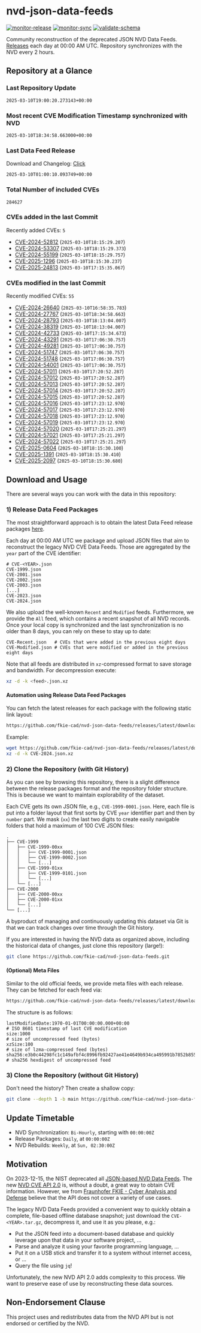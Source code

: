 # nvd-json-data-feeds

[![monitor-release](https://github.com/fkie-cad/nvd-json-data-feeds/actions/workflows/monitor_release.yml/badge.svg)](https://github.com/fkie-cad/nvd-json-data-feeds/actions/workflows/monitor_release.yml)
[![monitor-sync](https://github.com/fkie-cad/nvd-json-data-feeds/actions/workflows/monitor_sync.yml/badge.svg)](https://github.com/fkie-cad/nvd-json-data-feeds/actions/workflows/monitor_sync.yml)
[![validate-schema](https://github.com/fkie-cad/nvd-json-data-feeds/actions/workflows/validate_schema.yml/badge.svg)](https://github.com/fkie-cad/nvd-json-data-feeds/actions/workflows/validate_schema.yml)

Community reconstruction of the deprecated JSON NVD Data Feeds.
[Releases](https://github.com/fkie-cad/nvd-json-data-feeds/releases/latest) each day at 00:00 AM UTC.
Repository synchronizes with the NVD every 2 hours.

## Repository at a Glance

### Last Repository Update

```plain
2025-03-10T19:00:20.273143+00:00
```

### Most recent CVE Modification Timestamp synchronized with NVD

```plain
2025-03-10T18:34:58.663000+00:00
```

### Last Data Feed Release

Download and Changelog: [Click](https://github.com/fkie-cad/nvd-json-data-feeds/releases/latest)

```plain
2025-03-10T01:00:10.093749+00:00
```

### Total Number of included CVEs

```plain
284627
```

### CVEs added in the last Commit

Recently added CVEs: `5`

- [CVE-2024-52812](CVE-2024/CVE-2024-528xx/CVE-2024-52812.json) (`2025-03-10T18:15:29.207`)
- [CVE-2024-53307](CVE-2024/CVE-2024-533xx/CVE-2024-53307.json) (`2025-03-10T18:15:29.373`)
- [CVE-2024-55199](CVE-2024/CVE-2024-551xx/CVE-2024-55199.json) (`2025-03-10T18:15:29.757`)
- [CVE-2025-1296](CVE-2025/CVE-2025-12xx/CVE-2025-1296.json) (`2025-03-10T18:15:30.237`)
- [CVE-2025-24813](CVE-2025/CVE-2025-248xx/CVE-2025-24813.json) (`2025-03-10T17:15:35.067`)


### CVEs modified in the last Commit

Recently modified CVEs: `55`

- [CVE-2024-26640](CVE-2024/CVE-2024-266xx/CVE-2024-26640.json) (`2025-03-10T16:58:35.783`)
- [CVE-2024-27767](CVE-2024/CVE-2024-277xx/CVE-2024-27767.json) (`2025-03-10T18:34:58.663`)
- [CVE-2024-28793](CVE-2024/CVE-2024-287xx/CVE-2024-28793.json) (`2025-03-10T18:13:04.007`)
- [CVE-2024-38319](CVE-2024/CVE-2024-383xx/CVE-2024-38319.json) (`2025-03-10T18:13:04.007`)
- [CVE-2024-42733](CVE-2024/CVE-2024-427xx/CVE-2024-42733.json) (`2025-03-10T17:15:34.673`)
- [CVE-2024-43291](CVE-2024/CVE-2024-432xx/CVE-2024-43291.json) (`2025-03-10T17:06:30.757`)
- [CVE-2024-49281](CVE-2024/CVE-2024-492xx/CVE-2024-49281.json) (`2025-03-10T17:06:30.757`)
- [CVE-2024-51747](CVE-2024/CVE-2024-517xx/CVE-2024-51747.json) (`2025-03-10T17:06:30.757`)
- [CVE-2024-51748](CVE-2024/CVE-2024-517xx/CVE-2024-51748.json) (`2025-03-10T17:06:30.757`)
- [CVE-2024-54001](CVE-2024/CVE-2024-540xx/CVE-2024-54001.json) (`2025-03-10T17:06:30.757`)
- [CVE-2024-57011](CVE-2024/CVE-2024-570xx/CVE-2024-57011.json) (`2025-03-10T17:20:52.287`)
- [CVE-2024-57012](CVE-2024/CVE-2024-570xx/CVE-2024-57012.json) (`2025-03-10T17:20:52.287`)
- [CVE-2024-57013](CVE-2024/CVE-2024-570xx/CVE-2024-57013.json) (`2025-03-10T17:20:52.287`)
- [CVE-2024-57014](CVE-2024/CVE-2024-570xx/CVE-2024-57014.json) (`2025-03-10T17:20:52.287`)
- [CVE-2024-57015](CVE-2024/CVE-2024-570xx/CVE-2024-57015.json) (`2025-03-10T17:20:52.287`)
- [CVE-2024-57016](CVE-2024/CVE-2024-570xx/CVE-2024-57016.json) (`2025-03-10T17:23:12.970`)
- [CVE-2024-57017](CVE-2024/CVE-2024-570xx/CVE-2024-57017.json) (`2025-03-10T17:23:12.970`)
- [CVE-2024-57018](CVE-2024/CVE-2024-570xx/CVE-2024-57018.json) (`2025-03-10T17:23:12.970`)
- [CVE-2024-57019](CVE-2024/CVE-2024-570xx/CVE-2024-57019.json) (`2025-03-10T17:23:12.970`)
- [CVE-2024-57020](CVE-2024/CVE-2024-570xx/CVE-2024-57020.json) (`2025-03-10T17:25:21.297`)
- [CVE-2024-57021](CVE-2024/CVE-2024-570xx/CVE-2024-57021.json) (`2025-03-10T17:25:21.297`)
- [CVE-2024-57022](CVE-2024/CVE-2024-570xx/CVE-2024-57022.json) (`2025-03-10T17:25:21.297`)
- [CVE-2025-0604](CVE-2025/CVE-2025-06xx/CVE-2025-0604.json) (`2025-03-10T18:15:30.100`)
- [CVE-2025-1391](CVE-2025/CVE-2025-13xx/CVE-2025-1391.json) (`2025-03-10T18:15:30.410`)
- [CVE-2025-2097](CVE-2025/CVE-2025-20xx/CVE-2025-2097.json) (`2025-03-10T18:15:30.680`)


## Download and Usage

There are several ways you can work with the data in this repository:

### 1) Release Data Feed Packages

The most straightforward approach is to obtain the latest Data Feed release packages [here](https://github.com/fkie-cad/nvd-json-data-feeds/releases/latest).

Each day at 00:00 AM UTC we package and upload JSON files that aim to reconstruct the legacy NVD CVE Data Feeds.
Those are aggregated by the `year` part of the CVE identifier:

```
# CVE-<YEAR>.json
CVE-1999.json
CVE-2001.json
CVE-2002.json
CVE-2003.json
[...]
CVE-2023.json
CVE-2024.json
```

We also upload the well-known `Recent` and `Modified` feeds.
Furthermore, we provide the `All` feed, which contains a recent snapshot of all NVD records.
Once your local copy is synchronized and the last synchronization is no older than 8 days, you can rely on these to stay up to date:

```plain
CVE-Recent.json   # CVEs that were added in the previous eight days
CVE-Modified.json # CVEs that were modified or added in the previous eight days
```

Note that all feeds are distributed in `xz`-compressed format to save storage and bandwidth.
For decompression execute:

```sh
xz -d -k <feed>.json.xz
```

#### Automation using Release Data Feed Packages

You can fetch the latest releases for each package with the following static link layout:

```sh
https://github.com/fkie-cad/nvd-json-data-feeds/releases/latest/download/CVE-<YEAR>.json.xz
```

Example:

```sh
wget https://github.com/fkie-cad/nvd-json-data-feeds/releases/latest/download/CVE-2024.json.xz
xz -d -k CVE-2024.json.xz
```

### 2) Clone the Repository (with Git History)

As you can see by browsing this repository, there is a slight difference between the release packages format and the repository folder structure.
This is because we want to maintain explorability of the dataset.

Each CVE gets its own JSON file, e.g., `CVE-1999-0001.json`.
Here, each file is put into a folder layout that first sorts by CVE `year` identifier part and then by `number` part.
We mask (`xx`) the last two digits to create easily navigable folders that hold a maximum of 100 CVE JSON files:

```plain
.
├── CVE-1999
│   ├── CVE-1999-00xx
│   │   ├── CVE-1999-0001.json
│   │   ├── CVE-1999-0002.json
│   │   └── [...]
│   ├── CVE-1999-01xx
│   │   ├── CVE-1999-0101.json
│   │   └── [...]
│   └── [...]
├── CVE-2000
│   ├── CVE-2000-00xx
│   ├── CVE-2000-01xx
│   └── [...]
└── [...]
```

A byproduct of managing and continuously updating this dataset via Git is that we can track changes over time through the Git history.

If you are interested in having the NVD data as organized above, including the historical data of changes, just clone this repository (large!):

```sh
git clone https://github.com/fkie-cad/nvd-json-data-feeds.git
```

#### (Optional) Meta Files

Similar to the old official feeds, we provide meta files with each release. They can be fetched for each feed via:

```sh
https://github.com/fkie-cad/nvd-json-data-feeds/releases/latest/download/CVE-<YEAR>.meta
```

The structure is as follows:

```plain
lastModifiedDate:1970-01-01T00:00:00.000+00:00                          # ISO 8601 timestamp of last CVE modification
size:1000                                                               # size of uncompressed feed (bytes)
xzSize:100                                                              # size of lzma-compressed feed (bytes)
sha256:e3b0c44298fc1c149afbf4c8996fb92427ae41e4649b934ca495991b7852b855 # sha256 hexdigest of uncompressed feed
```

### 3) Clone the Repository (without Git History)

Don't need the history? Then create a shallow copy:

```sh
git clone --depth 1 -b main https://github.com/fkie-cad/nvd-json-data-feeds.git
```


## Update Timetable

* NVD Synchronization: `Bi-Hourly`, starting with `00:00:00Z`
* Release Packages: `Daily`, at `00:00:00Z`
* NVD Rebuilds: `Weekly`, at `Sun, 02:30:00Z`


## Motivation

On 2023-12-15, the NIST deprecated all [JSON-based NVD Data Feeds](https://nvd.nist.gov/vuln/data-feeds#divRetirementBanner-1).
The new [NVD CVE API 2.0](https://nvd.nist.gov/developers/vulnerabilities) is, without a doubt, a great way to obtain CVE information.
However, we from [Fraunhofer FKIE - Cyber Analysis and Defense](https://www.fkie.fraunhofer.de/en/departments/cad.html) believe that the API does not cover a variety of use cases.

The legacy NVD Data Feeds provided a convenient way to quickly obtain a complete, file-based offline database snapshot; just download the `CVE-<YEAR>.tar.gz`, decompress it, and use it as you please, e.g.:

- Put the JSON feed into a document-based database and quickly leverage upon that data in your software project, ...
- Parse and analyze it using your favorite programming language, ...
- Put it on a USB stick and transfer it to a system without internet access, or ...
- Query the file using `jq`!

Unfortunately, the new NVD API 2.0 adds complexity to this process.
We want to preserve ease of use by reconstructing these data sources.

## Non-Endorsement Clause

This project uses and redistributes data from the NVD API but is not endorsed or certified by the NVD.